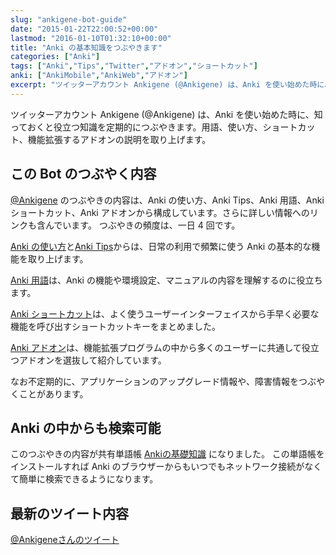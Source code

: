 ```yaml
---
slug: "ankigene-bot-guide"
date: "2015-01-22T22:00:52+00:00"
lastmod: "2016-01-10T01:32:10+00:00"
title: "Anki の基本知識をつぶやきます"
categories: ["Anki"]
tags: ["Anki","Tips","Twitter","アドオン","ショートカット"]
anki: ["AnkiMobile","AnkiWeb","アドオン"]
excerpt: "ツイッターアカウント Ankigene (@Ankigene) は、Anki を使い始めた時に、知っておくと役立つ知識を定期的につぶやきます。用語、使い方、ショートカット、機能拡張するアドオンの説明を取り上げます。"
---
```

<section id="preamble">
<p>ツイッターアカウント Ankigene (@Ankigene) は、Anki を使い始めた時に、知っておくと役立つ知識を定期的につぶやきます。用語、使い方、ショートカット、機能拡張するアドオンの説明を取り上げます。</p>
</section>
<section id="この_bot_のつぶやく内容">
  <div class="page-header">
    <h1>この Bot のつぶやく内容</h1>
  </div>
<p><a href="https://twitter.com/Ankigene">@Ankigene</a> のつぶやきの内容は、Anki の使い方、Anki Tips、Anki 用語、Anki ショートカット、Anki アドオンから構成しています。さらに詳しい情報へのリンクも含んでいます。
つぶやきの頻度は、一日 4 回です。</p>
<p><a href="/how-to-anki/">Anki の使い方</a>と<a href="/anki-tips/">Anki Tips</a>からは、日常の利用で頻繁に使う Anki の基本的な機能を取り上げます。</p>
<p><a href="/anki_glossary/">Anki 用語</a>は、Anki の機能や環境設定、マニュアルの内容を理解するのに役立ちます。</p>
<p><a href="/anki-shortcuts/">Anki ショートカット</a>は、よく使うユーザーインターフェイスから手早く必要な機能を呼び出すショートカットキーをまとめました。</p>
<p><a href="/anki-addons-guide/">Anki アドオン</a>は、機能拡張プログラムの中から多くのユーザーに共通して役立つアドオンを選抜して紹介しています。</p>
<p>なお不定期的に、アプリケーションのアップグレード情報や、障害情報をつぶやくことがあります。</p>
</section>
<section id="anki_の中からも検索可能">
  <div class="page-header">
    <h1>Anki の中からも検索可能</h1>
  </div>
<p>このつぶやきの内容が共有単語帳 <a href="https://ankiweb.net/shared/info/206033178">Ankiの基礎知識</a> になりました。
この単語帳をインストールすれば Anki のブラウザーからもいつでもネットワーク接続がなくて簡単に検索できるようになります。</p>
</section>
<section id="最新のツイート内容">
  <div class="page-header">
    <h1>最新のツイート内容</h1>
  </div>
<a class="twitter-timeline"  href="https://twitter.com/Ankigene" data-widget-id="558234290119380992">@Ankigeneさんのツイート</a>
<script>!function(d,s,id){var js,fjs=d.getElementsByTagName(s)[0],p=/^http:/.test(d.location)?'http':'https';if(!d.getElementById(id))d.createElement(s);js.id=id;js.src=p+"://platform.twitter.com/widgets.js";fjs.parentNode.insertBefore(js,fjs);}(document,"script","twitter-wjs");</script>
</section>


